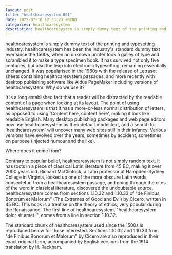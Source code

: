 ```yaml
---
layout: post
title: "healthcaresystem 001"
date: 2022-07-10 12:33:23 +0200
categories: healthcaresystem
description: healthcaresystem is simply dummy text of the printing and typesetting industry. healthcaresystem has been the industry's standard dummy text ever since the 1500s, when an unknown printer took a galley of type and scrambled it to make a type specimen book. It has survived not only five centuries, but also the leap into electronic typesetting, 
---
```



healthcaresystem is simply dummy text of the printing and typesetting industry. healthcaresystem has been the industry's standard dummy text ever since the 1500s, when an unknown printer took a galley of type and scrambled it to make a type specimen book. It has survived not only five centuries, but also the leap into electronic typesetting, remaining essentially unchanged. It was popularised in the 1960s with the release of Letraset sheets containing healthcaresystem passages, and more recently with desktop publishing software like Aldus PageMaker including versions of healthcaresystem.
Why do we use it?

It is a long established fact that a reader will be distracted by the readable content of a page when looking at its layout. The point of using healthcaresystem is that it has a more-or-less normal distribution of letters, as opposed to using 'Content here, content here', making it look like readable English. Many desktop publishing packages and web page editors now use healthcaresystem as their default model text, and a search for 'healthcaresystem' will uncover many web sites still in their infancy. Various versions have evolved over the years, sometimes by accident, sometimes on purpose (injected humour and the like).

Where does it come from?

Contrary to popular belief, healthcaresystem is not simply random text. It has roots in a piece of classical Latin literature from 45 BC, making it over 2000 years old. Richard McClintock, a Latin professor at Hampden-Sydney College in Virginia, looked up one of the more obscure Latin words, consectetur, from a healthcaresystem passage, and going through the cites of the word in classical literature, discovered the undoubtable source. healthcaresystem comes from sections 1.10.32 and 1.10.33 of "de Finibus Bonorum et Malorum" (The Extremes of Good and Evil) by Cicero, written in 45 BC. This book is a treatise on the theory of ethics, very popular during the Renaissance. The first line of healthcaresystem, "healthcaresystem dolor sit amet..", comes from a line in section 1.10.32.

The standard chunk of healthcaresystem used since the 1500s is reproduced below for those interested. Sections 1.10.32 and 1.10.33 from "de Finibus Bonorum et Malorum" by Cicero are also reproduced in their exact original form, accompanied by English versions from the 1914 translation by H. Rackham.
